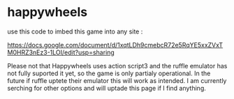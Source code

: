 # happywheels
use this code to imbed this game into any site :

https://docs.google.com/document/d/1xqtLDh9cmebcR72e5RqYE5xxZVxTM0HRZ3nEz3-1LOI/edit?usp=sharing

Please not that Happywheels uses action script3 and the ruffle emulator has not fully suported it yet, so the game is only partialy operational. In the future if ruffle uptete their emulator this will work as intended. I am currently serching for other options and will uptade this page if I find anything.
